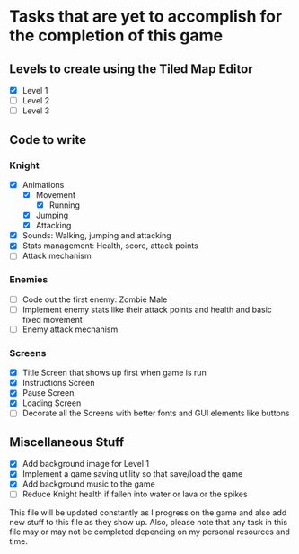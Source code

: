 # Tasks that are yet to accomplish for the completion of this game

## Levels to create using the Tiled Map Editor

- [x] Level 1
- [ ] Level 2
- [ ] Level 3

## Code to write

### Knight

- [x] Animations
  - [x] Movement
    - [x] Running
  - [x] Jumping
  - [x] Attacking
- [x] Sounds: Walking, jumping and attacking
- [x] Stats management: Health, score, attack points
- [ ] Attack mechanism

### Enemies

- [ ] Code out the first enemy: Zombie Male
- [ ] Implement enemy stats like their attack points and health and basic fixed movement
- [ ] Enemy attack mechanism

### Screens

- [x] Title Screen that shows up first when game is run
- [x] Instructions Screen
- [x] Pause Screen
- [x] Loading Screen
- [ ] Decorate all the Screens with better fonts and GUI elements like buttons

## Miscellaneous Stuff

- [x] Add background image for Level 1
- [x] Implement a game saving utility so that save/load the game
- [x] Add background music to the game
- [ ] Reduce Knight health if fallen into water or lava or the spikes

This file will be updated constantly as I progress on the game and also add new stuff to this file as they show up. Also, please note that any task in this file may or may not be completed depending on my personal resources and time.
